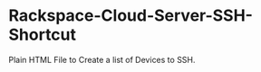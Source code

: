 Rackspace-Cloud-Server-SSH-Shortcut
===================================

Plain HTML File to Create a list of Devices to SSH. 
